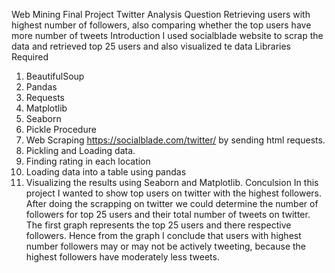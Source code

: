 Web Mining Final Project
Twitter Analysis
Question
Retrieving users with highest number of followers, also comparing whether the top users have more number of tweets
Introduction
I used socialblade website to scrap the data and retrieved top 25 users and also visualized te data
Libraries Required
1. BeautifulSoup
2. Pandas
3. Requests
4. Matplotlib
5. Seaborn
6. Pickle
Procedure
1. Web Scraping https://socialblade.com/twitter/ by sending html requests.
2. Pickling and Loading data.
3. Finding rating in each location
4. Loading data into a table using pandas
5. Visualizing the results using Seaborn and Matplotlib.
Conculsion
In this project I wanted to show top users on twitter with the highest followers. 
After doing the scrapping  on twitter we could determine the number of followers for top 25 users and their total number of tweets on twitter. 
The first graph represents the top 25 users and there respective followers.
Hence from the graph I conclude that users with highest number followers may or may not be actively tweeting, because the highest followers have moderately less tweets.

